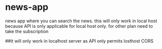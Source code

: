 # news-app
news app where you can search the news. this will only work in local host because API is only applicable for local host only. for other plan need to take the subscription

##it will only work in localhost server as API only permits losthost CORS
